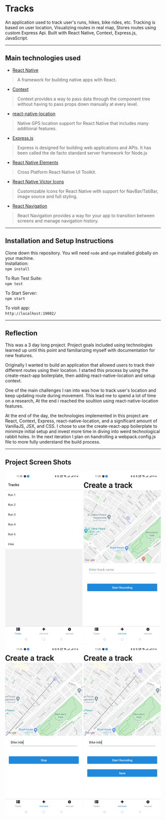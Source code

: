 # Tracks

An application used to track user's runs, hikes, bike rides, etc. Tracking is based on user location, Visualizing routes in real map, Stores routes using custom Express Api. Built with React Native, Context, Express.js, JavaScript.

---
## Main technologies used
* [React Native](https://github.com/facebook/react-native)
> A framework for building native apps with React.
* [Context](https://reactjs.org/docs/context.html)
> Context provides a way to pass data through the component tree without having to pass props down manually at every level.
* [react-native-location](https://www.npmjs.com/package/react-native-location)
> Native GPS location support for React Native that includes many additional features.
* [Express.js](https://expressjs.com/)
> Express is designed for building web applications and APIs. It has been called the de facto standard server framework for Node.js
* [React Native Elements](https://github.com/react-native-elements/react-native-elements)
> Cross Platform React Native UI Toolkit.
* [React Native Victor Icons](https://oblador.github.io/react-native-vector-icons/)
> Customizable Icons for React Native with support for NavBar/TabBar, image source and full styling.
* [React Navigation](https://reactnavigation.org/)
> React Navigation provides a way for your app to transition between screens and manage navigation history.
---
## Installation and Setup Instructions
Clone down this repository. You will need `node` and `npm` installed globally on your machine.
<br/>
Installation:
<br/>
`npm install`
<br/>

To Run Test Suite:
<br/>
`npm test`
<br/>

To Start Server:
<br/>
`npm start`
<br/>

To visit app:
<br/>
`http://localhost:19002/`

---
## Reflection
This was a 3 day long project. Project goals included using technologies learned up until this point and familiarizing myself with documentation for new features.

Originally I wanted to build an application that allowed users to track their different routes using their location. I started this process by using the create-react-app boilerplate, then adding react-native-location and setup context.

One of the main challenges I ran into was how to track user's location and keep updating route during movement. This lead me to spend a lot of time on a research, At the end i reached the soultion using react-native-location features.

At the end of the day, the technologies implemented in this project are React, Context, Express, react-native-location, and a significant amount of VanillaJS, JSX, and CSS. I chose to use the create-react-app boilerplate to minimize initial setup and invest more time in diving into weird technological rabbit holes. In the next iteration I plan on handrolling a webpack.config.js file to more fully understand the build process.

---
## Project Screen Shots
<img src="screenshots/Screenshot_2020-09-16-11-25-36-01_f73b71075b1de7323614b647fe394240.jpg" width="250" />
<img src="screenshots/Screenshot_2020-09-16-11-25-46-66_f73b71075b1de7323614b647fe394240.jpg" width="250" />
<img src="screenshots/Screenshot_2020-09-16-11-26-16-04_f73b71075b1de7323614b647fe394240.jpg" width="250" />
<img src="screenshots/Screenshot_2020-09-16-11-26-26-75_f73b71075b1de7323614b647fe394240.jpg" width="250" />
